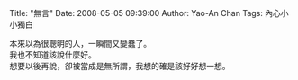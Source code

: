 Title: "無言"
Date: 2008-05-05 09:39:00
Author: Yao-An Chan
Tags: 內心小小獨白


<div class='post'>
本來以為很聰明的人，一瞬間又變蠢了。<br />我也不知道該說什麼好。<br />想要以後再說，卻被當成是無所謂，我想的確是該好好想一想。</div>
